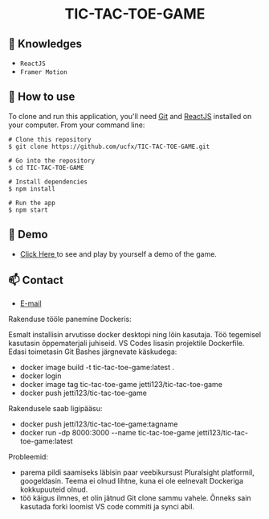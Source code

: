 <h1 align="center">TIC-TAC-TOE-GAME</h1>


## :rocket: Knowledges
 - `ReactJS`
 - `Framer Motion`

## :book: How to use
To clone and run this application, you'll need [Git](https://git-scm.com/downloads) and [ReactJS](https://react.dev/) installed on your computer. From your command line:

```
# Clone this repository
$ git clone https://github.com/ucfx/TIC-TAC-TOE-GAME.git

# Go into the repository
$ cd TIC-TAC-TOE-GAME

# Install dependencies
$ npm install

# Run the app
$ npm start
```
## :link: Demo
  - <a target="_blank" href="https://ucfx.github.io/TIC-TAC-TOE-GAME/"> Click Here </a> to see and play by yourself a demo of the game.

## :mailbox: Contact
  - <a target="_blank" href="mailto:ucefhammadi@gmail.com">E-mail</a>

Rakenduse tööle panemine Dockeris:

Esmalt installisin arvutisse docker desktopi ning lõin kasutaja. Töö tegemisel kasutasin õppematerjali juhiseid. VS Codes lisasin projektile Dockerfile. 
Edasi toimetasin Git Bashes järgnevate käskudega:
- docker image build -t tic-tac-toe-game:latest .
- docker login
- docker image tag tic-tac-toe-game jetti123/tic-tac-toe-game
- docker push jetti123/tic-tac-toe-game

Rakendusele saab ligipääsu:
- docker push jetti123/tic-tac-toe-game:tagname
- docker run -dp 8000:3000 --name tic-tac-toe-game jetti123/tic-tac-toe-game:latest

Probleemid:

- parema pildi saamiseks läbisin paar veebikursust Pluralsight platformil, googeldasin. Teema ei olnud lihtne, kuna ei ole eelnevalt Dockeriga kokkupuuteid olnud.
- töö käigus ilmnes, et olin jätnud Git clone sammu vahele. Õnneks sain kasutada forki loomist VS code commiti ja synci abil.
